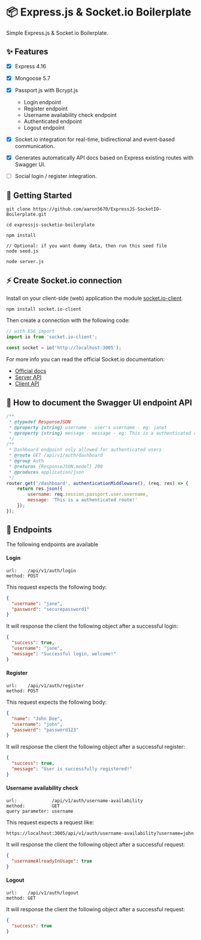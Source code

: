 # 📦 Express.js & Socket.io Boilerplate
Simple Express.js & Socket.io Boilerplate.


## ✨ Features

- [x] Express 4.16
- [x] Mongoose 5.7
- [x] Passport.js with Bcrypt.js
  - Login endpoint
  - Register endpoint
  - Username availability check endpoint
  - Authenticated endpoint
  - Logout endpoint
- [x] Socket.io integration for real-time, bidirectional and event-based communication.
- [x] Generates automatically API docs based on Express existing routes with Swagger UI.
- [ ] Social login / register integration.


## 📝 Getting Started

```
git clone https://github.com/aaron5670/ExpressJS-SocketIO-Boilerplate.git

cd expressjs-socketio-boilerplate

npm install

// Optional: if you want dummy data, then run this seed file
node seed.js

node server.js
```

## ⚡ Create Socket.io connection
Install on your client-side (web) application the module [socket.io-client](https://www.npmjs.com/package/socket.io-client).
```
npm install socket.io-client
```

Then create a connection with the following code:
```javascript
// with ES6 import
import io from 'socket.io-client';
 
const socket = io('http://localhost:3005');
```

For more info you can read the official Socket.io documentation:
- [Official docs](https://socket.io/docs/)
- [Server API](https://socket.io/docs/server-api/)
- [Client API](https://socket.io/docs/client-api/)

## 📓 How to document the Swagger UI endpoint API
```javascript
/**
 * @typedef ResponseJSON
 * @property {string} username - user's username - eg: janet
 * @property {string} message - message - eg: This is a authenticated route!
 */
/**
 * Dashboard endpoint only allowed for authenticated users
 * @route GET /api/v1/auth/dashboard
 * @group Auth
 * @returns {ResponseJSON.model} 200
 * @produces application/json
 */
router.get('/dashboard', authenticationMiddleware(), (req, res) => {
    return res.json({
        username: req.session.passport.user.username,
        message: 'This is a authenticated route!'
    });
});
```

## 🚀 Endpoints
The following endpoints are available

#### Login

```
url:    /api/v1/auth/login
method: POST
```

This request expects the following body:

```json
{
  "username": "jane", 
  "password": "securepassword1"
}
```

It will response the client the following object after a successful login:

```json
{
  "success": true,
  "username": "jane",
  "message": "Successful login, welcome!"
}
```

#### Register

```
url:    /api/v1/auth/register
method: POST
```

This request expects the following body:

```json
{
  "name": "John Doe",
  "username": "john",
  "password": "password123"
}
```

It will response the client the following object after a successful register:

```json
{
  "success": true,
  "message": "User is successfully registered!"
}
```

#### Username availability check

```
url:             /api/v1/auth/username-availability
method:          GET
query parameter: username
```

This request expects a request like:

```
https://localhost:3005/api/v1/auth/username-availability?username=john
```

It will response the client the following object after a successful request:

```json
{
  "usernameAlreadyInUsage": true
}
```

#### Logout

```
url:    /api/v1/auth/logout
method: GET
```

It will response the client the following object after a successful request:

```json
{
  "success": true
}
```
